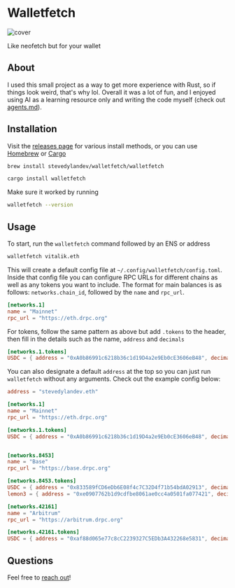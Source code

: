 # Walletfetch

![cover](https://files.stevedylan.dev/walletfetch.png)

Like neofetch but for your wallet

## About

I used this small project as a way to get more experience with Rust, so if things look weird, that's why lol. Overall it was a lot of fun, and I enjoyed using AI as a learning resource only and writing the code myself (check out [agents.md](/agents.md)).

## Installation

Visit the [releases page](https://github.com/stevedylandev/walletfetch/releases) for various install methods, or you can use [Homebrew](https://brew.sh) or [Cargo](https://www.rust-lang.org/tools/install)

```bash
brew install stevedylandev/walletfetch/walletfetch
```

```bash
cargo install walletfetch
```

Make sure it worked by running

```bash
walletfetch --version
```


## Usage

To start, run the `walletfetch` command followed by an ENS or address

```bash
walletfetch vitalik.eth
```

This will create a default config file at `~/.config/walletfetch/config.toml`. Inside that config file you can configure RPC URLs for different chains as well as any tokens you want to include. The format for main balances is as follows: `networks.chain_id`, followed by the `name` and `rpc_url`.

```toml
[networks.1]
name = "Mainnet"
rpc_url = "https://eth.drpc.org"
```

For tokens, follow the same pattern as above but add `.tokens` to the header, then fill in the details such as the name, `address` and `decimals`

```toml
[networks.1.tokens]
USDC = { address = "0xA0b86991c6218b36c1d19D4a2e9Eb0cE3606eB48", decimals = 6 }
```

You can also designate a default `address` at the top so you can just run `walletfetch` without any arguments. Check out the example config below:

```toml
address = "stevedylandev.eth"

[networks.1]
name = "Mainnet"
rpc_url = "https://eth.drpc.org"

[networks.1.tokens]
USDC = { address = "0xA0b86991c6218b36c1d19D4a2e9Eb0cE3606eB48", decimals = 6 }


[networks.8453]
name = "Base"
rpc_url = "https://base.drpc.org"

[networks.8453.tokens]
USDC = { address = "0x833589fCD6eDb6E08f4c7C32D4f71b54bdA02913", decimals = 6 }
lemon3 = { address = "0xe0907762b1d9cdfbe8061ae0cc4a0501fa077421", decimals = 18 }

[networks.42161]
name = "Arbitrum"
rpc_url = "https://arbitrum.drpc.org"

[networks.42161.tokens]
USDC = { address = "0xaf88d065e77c8cC2239327C5EDb3A432268e5831", decimals = 6 }
```

## Questions

Feel free to [reach out](https://stevedylan.dev/links)!
